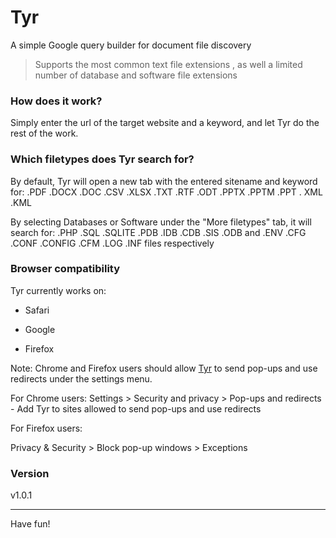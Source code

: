 # Tyr
A simple Google query builder for document file discovery

> Supports the most common text file extensions , as well a limited number of database and software file extensions  

### How does it work?

Simply enter the url of the target website and a keyword, and let Tyr do the rest of the work.

### Which filetypes does Tyr search for?
By default, Tyr will open a new tab with the entered sitename and keyword for: .PDF .DOCX .DOC .CSV .XLSX .TXT .RTF .ODT .PPTX .PPTM .PPT . XML .KML

By selecting Databases or Software under the "More filetypes" tab, it will search for: .PHP .SQL .SQLITE .PDB .IDB .CDB .SIS .ODB and .ENV .CFG .CONF .CONFIG .CFM .LOG .INF files respectively

### Browser compatibility

Tyr currently works on:

* Safari

* Google

* Firefox

Note: Chrome and Firefox users should allow [Tyr](https://ex16x41.github.io/Tyr/) to send pop-ups and use redirects under the settings menu.

For Chrome users:
Settings > Security and privacy > Pop-ups and redirects  - Add Tyr to sites allowed to send pop-ups and use redirects

For Firefox users:

Privacy & Security > Block pop-up windows > Exceptions

### Version

v1.0.1

- - - -
Have fun!
